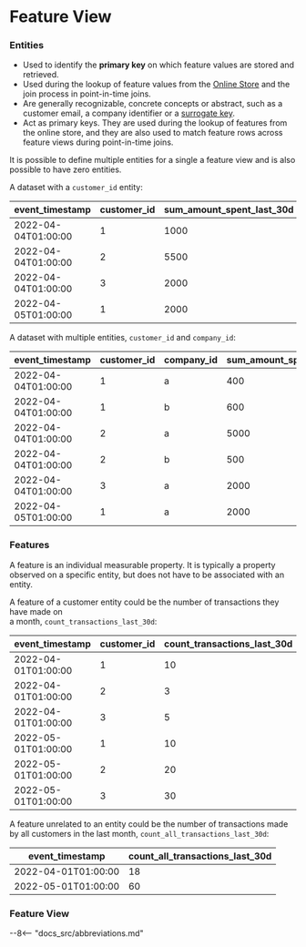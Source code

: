 # Feature View

### Entities

- Used to identify the __primary key__ on which feature values are stored and retrieved. 
- Used during the lookup of feature values from the [Online Store](./feature-store.md#storage) and the join process in point-in-time joins.
- Are generally recognizable, concrete concepts or abstract, such as a customer email, a company identifier or a [surrogate key](https://en.wikipedia.org/wiki/Surrogate_key).
- Act as primary keys. They are used during the lookup of features from the online store, and they are also used to match feature rows across feature views during point-in-time joins.

It is possible to define multiple entities for a single a feature view and is also possible to have zero entities.

A dataset with a `customer_id` entity:

| event_timestamp     | customer_id | sum_amount_spent_last_30d | 
| ------------------- | ----------- | ------------------------- |
| 2022-04-04T01:00:00 | 1           | 1000                      |
| 2022-04-04T01:00:00 | 2           | 5500                      |
| 2022-04-04T01:00:00 | 3           | 2000                      |
| 2022-04-05T01:00:00 | 1           | 2000                      |

A dataset with multiple entities, `customer_id` and `company_id`:

| event_timestamp     | customer_id | company_id  | sum_amount_spent_last_30d | 
| ------------------- | ----------- | ----------- | ------------------------- |
| 2022-04-04T01:00:00 | 1           | a           | 400                       |
| 2022-04-04T01:00:00 | 1           | b           | 600                       |
| 2022-04-04T01:00:00 | 2           | a           | 5000                      |
| 2022-04-04T01:00:00 | 2           | b           | 500                       |
| 2022-04-04T01:00:00 | 3           | a           | 2000                      |
| 2022-04-05T01:00:00 | 1           | a           | 2000                      |

### Features

A feature is an individual measurable property. It is typically a property observed on 
a specific entity, but does not have to be associated with an entity. 

A feature of a customer entity could be the number of transactions they have made on  
a month, `count_transactions_last_30d`:

| event_timestamp     | customer_id | count_transactions_last_30d | 
| ------------------- | ----------- | --------------------------- |
| 2022-04-01T01:00:00 | 1           | 10                          |
| 2022-04-01T01:00:00 | 2           | 3                           |
| 2022-04-01T01:00:00 | 3           | 5                           |
| 2022-05-01T01:00:00 | 1           | 10                          |
| 2022-05-01T01:00:00 | 2           | 20                          |
| 2022-05-01T01:00:00 | 3           | 30                          |

A feature unrelated to an entity could be the number of transactions made by all 
customers in the last month, `count_all_transactions_last_30d`:

| event_timestamp     | count_all_transactions_last_30d | 
| ------------------- | ------------------------------- |
| 2022-04-01T01:00:00 | 18                              |
| 2022-05-01T01:00:00 | 60                              |


### Feature View



--8<-- "docs_src/abbreviations.md"